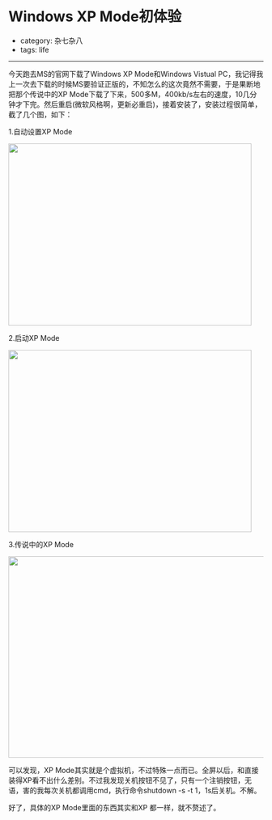 # Windows XP Mode初体验
- category: 杂七杂八
- tags: life

---

今天跑去MS的官网下载了Windows XP Mode和Windows Vistual PC，我记得我上一次去下载的时候MS要验证正版的，不知怎么的这次竟然不需要，于是果断地把那个传说中的XP Mode下载了下来，500多M，400kb/s左右的速度，10几分钟才下完。然后重启(微软风格啊，更新必重启)，接着安装了，安装过程很简单，截了几个图，如下：

1.自动设置XP Mode

<a href="http://img208.poco.cn/mypoco/myphoto/20110711/15/60747389201107111544317796375022925_002.jpg"><img class="alignnone" title="设置XP Mode" src="http://img208.poco.cn/mypoco/myphoto/20110711/15/60747389201107111544317796375022925_002.jpg" alt="" width="480" height="360" /></a>

2.启动XP Mode

<a href="http://img208.poco.cn/mypoco/myphoto/20110711/15/60747389201107111544317796375022925_001.jpg"><img class="alignnone" title="启动XP Mode" src="http://img208.poco.cn/mypoco/myphoto/20110711/15/60747389201107111544317796375022925_001.jpg" alt="" width="480" height="360" /></a>


3.传说中的XP Mode

<a href="http://img208.poco.cn/mypoco/myphoto/20110711/15/60747389201107111544317796375022925_000.jpg"><img class="alignnone" title="XP Mode" src="http://img208.poco.cn/mypoco/myphoto/20110711/15/60747389201107111544317796375022925_000.jpg" alt="" width="586" height="398" /></a>


可以发现，XP Mode其实就是个虚拟机，不过特殊一点而已。全屏以后，和直接装得XP看不出什么差别。不过我发现关机按钮不见了，只有一个注销按钮，无语，害的我每次关机都调用cmd，执行命令shutdown -s -t 1，1s后关机。不解。

好了，具体的XP Mode里面的东西其实和XP 都一样，就不赘述了。
